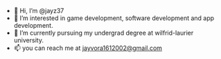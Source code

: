 - 👋 Hi, I’m @jayz37
- 👀 I’m interested in game development, software development and app development. 
- 🌱 I’m currently pursuing my undergrad degree at wilfrid-laurier university.
- 📫 you can reach me at jayvora1612002@gmail.com

<!---
jayz37/jayz37 is a ✨ special ✨ repository because its `README.md` (this file) appears on your GitHub profile.
You can click the Preview link to take a look at your changes.
--->
